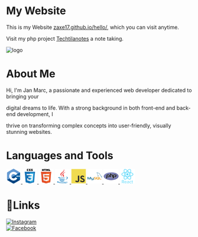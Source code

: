 # My Website
This is my Website [zaxe17.github.io/hello/](https://zaxe17.github.io/hello/), which you can visit anytime.

Visit my php project [Techtilanotes](https://techtilanotes.22web.org) a note taking.

![logo](https://media.tenor.com/CKIexctq4C8AAAAi/arisu-blue-archive.gif)

# About Me
Hi, I'm Jan Marc, a passionate and experienced web developer dedicated to bringing your

digital dreams to life. With a strong background in both front-end and back-end development, I

thrive on transforming complex concepts into user-friendly, visually stunning websites.

# Languages and Tools
<p align="left"> 
    <a href="https://www.w3schools.com/cpp/" target="_blank" rel="noreferrer"> 
        <img src="https://raw.githubusercontent.com/devicons/devicon/master/icons/cplusplus/cplusplus-original.svg" alt="cplusplus" width="40" height="40"/> 
    </a> 
    <a href="https://www.w3schools.com/css/" target="_blank" rel="noreferrer"> 
        <img src="https://raw.githubusercontent.com/devicons/devicon/master/icons/css3/css3-original-wordmark.svg" alt="css3" width="40" height="40"/> 
    </a> 
    <a href="https://www.w3.org/html/" target="_blank" rel="noreferrer"> 
        <img src="https://raw.githubusercontent.com/devicons/devicon/master/icons/html5/html5-original-wordmark.svg" alt="html5" width="40" height="40"/> 
    </a> 
    <a href="https://www.java.com" target="_blank" rel="noreferrer"> 
        <img src="https://raw.githubusercontent.com/devicons/devicon/master/icons/java/java-original.svg" alt="java" width="40" height="40"/> 
    </a> 
    <a href="https://developer.mozilla.org/en-US/docs/Web/JavaScript" target="_blank" rel="noreferrer"> 
        <img src="https://raw.githubusercontent.com/devicons/devicon/master/icons/javascript/javascript-original.svg" alt="javascript" width="40" height="40"/> 
    </a> 
    <a href="https://www.mysql.com/" target="_blank" rel="noreferrer"> 
        <img src="https://raw.githubusercontent.com/devicons/devicon/master/icons/mysql/mysql-original-wordmark.svg" alt="mysql" width="40" height="40"/> 
    </a> 
    <a href="https://www.php.net" target="_blank" rel="noreferrer"> 
        <img src="https://raw.githubusercontent.com/devicons/devicon/master/icons/php/php-original.svg" alt="php" width="40" height="40"/> 
    </a> <a href="https://reactjs.org/" target="_blank" rel="noreferrer"> 
        <img src="https://raw.githubusercontent.com/devicons/devicon/master/icons/react/react-original-wordmark.svg" alt="react" width="40" height="40"/> 
    </a> 
</p>

# 🔗Links
<p align="left">
    <a href="https://www.instagram.com/zaxe.jm/">
        <img src="https://img.shields.io/badge/Follow%20on%20Instagram-%23E4405F.svg?style=for-the-badge&logo=instagram&logoColor=white" alt="Instagram">
    </a>
    <br/>
    <a href="https://www.facebook.com/janmarc.soberanojacolbia.9">
        <img src="https://img.shields.io/badge/Follow%20on%20Facebook-%231877F2.svg?style=for-the-badge&logo=facebook&logoColor=white" alt="Facebook">
    </a>
</p>

